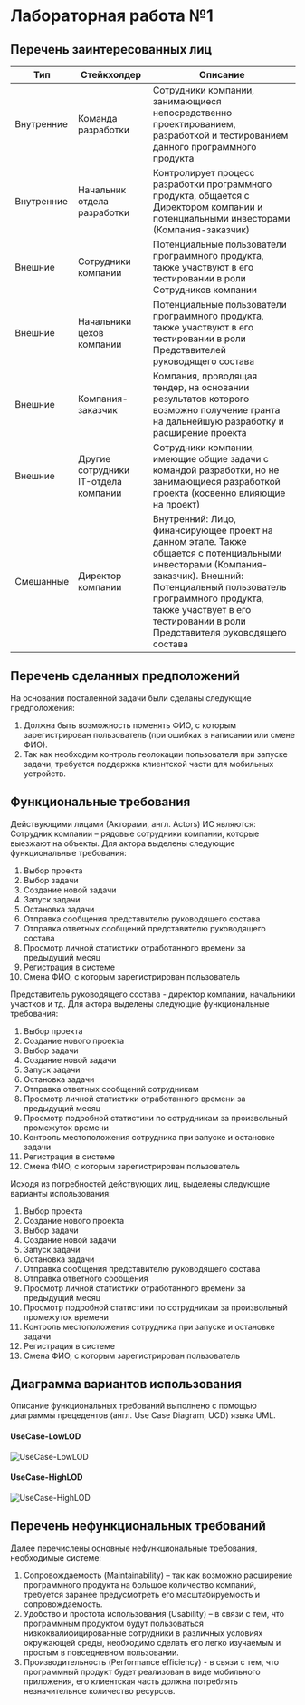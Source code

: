 # Лабораторная работа №1
## Перечень заинтересованных лиц
|Тип|Стейкхолдер|Описание|
|-|-|-|
|Внутренние|Команда разработки|Сотрудники компании, занимающиеся непосредственно проектированием, разработкой и тестированием данного программного продукта|
|Внутренние|Начальник отдела разработки|Контролирует процесс разработки программного продукта, общается с Директором компании и потенциальными инвесторами (Компания-заказчик)|
|Внешние|Сотрудники компании|Потенциальные пользователи программного продукта, также участвуют в его тестировании в роли Сотрудников компании|
|Внешние|Начальники цехов компании|Потенциальные пользователи программного продукта, также участвуют в его тестировании в роли Представителей руководящего состава|
|Внешние|Компания-заказчик|Компания, проводящая тендер, на основании результатов которого возможно получение гранта на дальнейшую разработку и расширение проекта|
|Внешние|Другие сотрудники IT-отдела компании|Сотрудники компании, имеющие общие задачи с командой разработки, но не занимающиеся разработкой проекта (косвенно влияющие на проект)|
|Смешанные|Директор компании|Внутренний: Лицо, финансирующее проект на данном этапе. Также общается с потенциальными инвесторами (Компания-заказчик). Внешний: Потенциальный пользователь программного продукта, также участвует в его тестировании в роли Представителя руководящего состава|

## Перечень сделанных предположений
На основании посталенной задачи были сделаны следующие предположения:
1. Должна быть возможность поменять ФИО, с которым зарегистрирован пользователь (при ошибках в написании или смене ФИО).
2. Так как необходим контроль геолокации пользователя при запуске задачи, требуется поддержка клиентской части для мобильных устройств.

## Функциональные требования
Действующими лицами (Акторами, англ. Actors) ИС являются:
Сотрудник компании – рядовые сотрудники компании, которые выезжают на объекты. Для актора выделены следующие функциональные требования:
1. Выбор проекта
2. Выбор задачи
3. Создание новой задачи
4. Запуск задачи
5. Остановка задачи
6. Отправка сообщения представителю руководящего состава
7. Отправка ответных сообщений представителю руководящего состава
8. Просмотр личной статистики отработанного времени за предыдущий месяц
9. Регистрация в системе
10. Смена ФИО, с которым зарегистрирован пользователь

Представитель руководящего состава - директор компании, начальники участков и тд. Для актора выделены следующие функциональные требования:
1. Выбор проекта
2. Создание нового проекта
3. Выбор задачи
4. Создание новой задачи
5. Запуск задачи
6. Остановка задачи
7. Отправка ответных сообщений сотрудникам
8. Просмотр личной статистики отработанного времени за предыдущий месяц
9. Просмотр подробной статистики по сотрудникам за произвольный промежуток времени
10. Контроль местоположения сотрудника при запуске и остановке задачи
11. Регистрация в системе
10. Смена ФИО, с которым зарегистрирован пользователь

Исходя из потребностей действующих лиц, выделены следующие варианты использования:
1. Выбор проекта
2. Создание нового проекта
3. Выбор задачи
4. Создание новой задачи
5. Запуск задачи
6. Остановка задачи
7. Отправка сообщения представителю руководящего состава
8. Отправка ответного сообщения
9. Просмотр личной статистики отработанного времени за предыдущий месяц
10. Просмотр подробной статистики по сотрудникам за произвольный промежуток времени
11. Контроль местоположения сотрудника при запуске и остановке задачи
12. Регистрация в системе
13. Смена ФИО, с которым зарегистрирован пользователь

## Диаграмма вариантов использования
Описание функциональных требований выполнено с помощью диаграммы прецедентов (англ. Use Case Diagram, UCD) языка UML.

#### UseCase-LowLOD

![UseCase-LowLOD](https://github.com/EkatherinaS/Software-Architecture/blob/main/diagrams/UseCase-LowLOD.png?raw=true)

#### UseCase-HighLOD

![UseCase-HighLOD](https://github.com/EkatherinaS/Software-Architecture/blob/main/diagrams/UseCase-HighLOD.png?raw=true)

## Перечень нефункциональных требований
Далее перечислены основные нефункциональные требования, необходимые системе:
1. Сопровождаемость (Maintainability) – так как возможно расширение программного продукта на большое количество компаний, требуется заранее предусмотреть его масштабируемость и сопровождаемость.
2. Удобство и простота использования (Usability) – в связи с тем, что программным продуктом будут пользоваться низкоквалифицированные сотрудники в различных условиях окружающей среды, необходимо сделать его легко изучаемым и простым в повседневном пользовании.
3. Производительность (Performance efficiency) - в связи с тем, что программный продукт будет реализован в виде мобильного приложения, его клиентская часть должна потреблять незначительное количество ресурсов.
